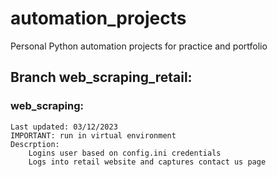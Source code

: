 # automation_projects
Personal Python automation projects for practice and portfolio

## Branch web_scraping_retail:

### web_scraping:
    Last updated: 03/12/2023
    IMPORTANT: run in virtual environment
    Descrption:
        Logins user based on config.ini credentials
        Logs into retail website and captures contact us page


